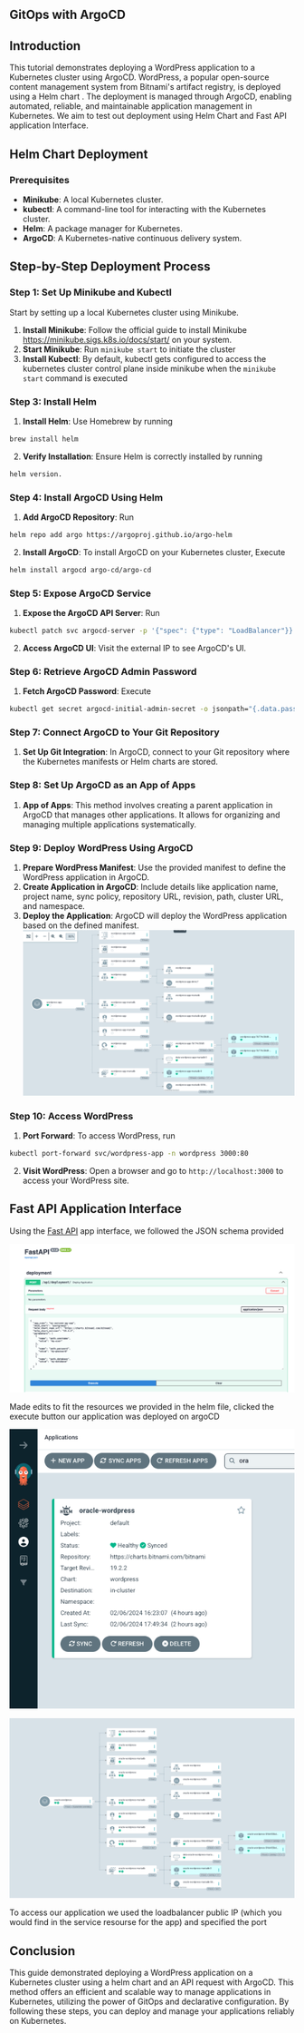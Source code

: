 ## GitOps with ArgoCD

## Introduction

This tutorial demonstrates deploying a WordPress application to a Kubernetes cluster using ArgoCD. WordPress, a popular open-source content management system from Bitnami's artifact registry, is deployed using a Helm chart . The deployment is managed through ArgoCD, enabling automated, reliable, and maintainable application management in Kubernetes.  We aim to test out deployment using Helm Chart and Fast API application Interface.


## Helm Chart Deployment 

### Prerequisites

- **Minikube**: A local Kubernetes cluster.
- **kubectl**: A command-line tool for interacting with the Kubernetes cluster.
- **Helm**: A package manager for Kubernetes.
- **ArgoCD**: A Kubernetes-native continuous delivery system.

## Step-by-Step Deployment Process

### Step 1: Set Up Minikube and Kubectl

Start by setting up a local Kubernetes cluster using Minikube.

1. **Install Minikube**: Follow the official guide to install Minikube https://minikube.sigs.k8s.io/docs/start/  on your system.
2. **Start Minikube**: Run `minikube start` to initiate the cluster
3. **Install Kubectl**: By default, kubectl gets configured to access the kubernetes cluster control plane inside minikube when the `minikube start` command is executed


### Step 3: Install Helm

1. **Install Helm**: Use Homebrew by running 

```bash
brew install helm
```
2. **Verify Installation**: Ensure Helm is correctly installed by running 

```bash
helm version.
```
### Step 4: Install ArgoCD Using Helm

1. **Add ArgoCD Repository**: Run 

```bash
helm repo add argo https://argoproj.github.io/argo-helm
```

2. **Install ArgoCD**: To install ArgoCD on your Kubernetes cluster, Execute

```bash
helm install argocd argo-cd/argo-cd
```
### Step 5: Expose ArgoCD Service

1. **Expose the ArgoCD API Server**: Run 

```bash
kubectl patch svc argocd-server -p '{"spec": {"type": "LoadBalancer"}}'
```
2. **Access ArgoCD UI**: Visit the external IP to see ArgoCD's UI.

### Step 6: Retrieve ArgoCD Admin Password

1. **Fetch ArgoCD Password**: Execute

```bash
kubectl get secret argocd-initial-admin-secret -o jsonpath="{.data.password}" | base64 -d; echo
```
### Step 7: Connect ArgoCD to Your Git Repository

1. **Set Up Git Integration**: In ArgoCD, connect to your Git repository where the Kubernetes manifests or Helm charts are stored.

### Step 8: Set Up ArgoCD as an App of Apps

1. **App of Apps**: This method involves creating a parent application in ArgoCD that manages other applications. It allows for organizing and managing multiple applications systematically.

### Step 9: Deploy WordPress Using ArgoCD

1. **Prepare WordPress Manifest**: Use the provided manifest to define the WordPress application in ArgoCD.
2. **Create Application in ArgoCD**: Include details like application name, project name, sync policy, repository URL, revision, path, cluster URL, and namespace.
3. **Deploy the Application**: ArgoCD will deploy the WordPress application based on the defined manifest.
![Alt text](<img/Screen Shot 2024-02-05 at 15.01.24.png>)
### Step 10: Access WordPress

1. **Port Forward**: To access WordPress, run 

```bash
kubectl port-forward svc/wordpress-app -n wordpress 3000:80
```
2. **Visit WordPress**: Open a browser and go to `http://localhost:3000` to access your WordPress site.


## Fast API Application Interface

Using the [Fast API](https://argocd-api-htgvvmv22a-ew.a.run.app/docs#/deployment/deploy_application_api_deployment__post) app interface, we followed the JSON schema provided

![Alt text](img/image-7.png)

Made edits to fit the resources we provided in the helm file, clicked the execute button our application was deployed on argoCD

![Alt text](img/image-6.png)

![Alt text](img/image-8.png)

To access our application we used the loadbalancer public IP (which you would find in the service resourse for the app) and specified the port

## Conclusion

This guide demonstrated deploying a WordPress application on a Kubernetes cluster using a helm chart and an API request with ArgoCD. This method offers an efficient and scalable way to manage applications in Kubernetes, utilizing the power of GitOps and declarative configuration. By following these steps, you can deploy and manage your applications reliably on Kubernetes.